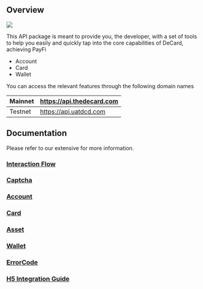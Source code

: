 
## Overview

![](./images/deCard.jpeg)

This API package is meant to provide you, the developer, with a set of tools to help you easily and quickly tap into the core capabilities of DeCard, achieving PayFi
- Account
- Card
- Wallet

You can access the relevant features through the following domain names

| Mainnet | https://api.thedecard.com         |
| ------- | --------------------------------- |
| Testnet | https://api.uatdcd.com |


## Documentation
Please refer to our extensive for more information.

### [Interaction Flow](./flow/readme.md)

### [Captcha](./captcha/readme.md)

### [Account](./account/readme.md)
### [Card](./card/readme.md)
### [Asset](./asset/readme.md)
### [Wallet](./wallet/readme.md)
### [ErrorCode](./error-code/readme.md)
### [H5 Integration Guide](./web/README_ZH.md)






